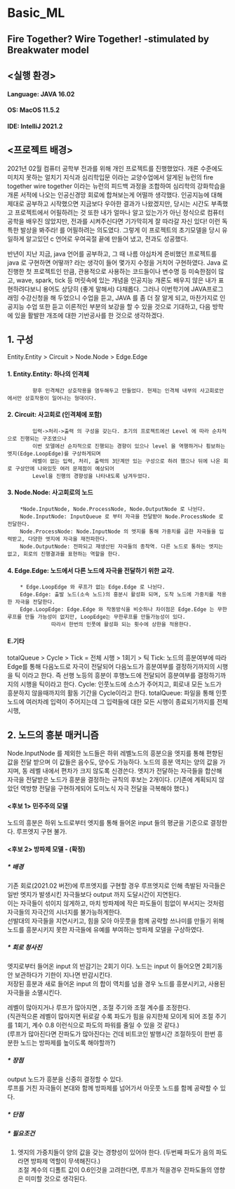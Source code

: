 Basic_ML
=============
Fire Together? Wire Together! -stimulated by Breakwater model
-----------------------------
## <실행 환경>
#### Language:   JAVA 16.02
#### OS:         MacOS 11.5.2
#### IDE:        IntelliJ 2021.2


## <프로젝트 배경>
2021년 02월 컴퓨터 공학부 전과를 위해 개인 프로젝트를 진행했었다.
개론 수준에도 미치지 못하는 얼치기 지식과 심리학입문 이라는 교양수업에서 알게된
뉴런의 fire together wire together 이라는 뉴런의 피드백 과정을 조합하여
심리학의 강화학습을 개론 서적에 나오는 인공신경망 회로에 합쳐보는게 어떨까 생각했다.
인공지능에 대해 제대로 공부하고 시작했으면 지금보다 우아한 결과가 나왔겠지만, 당시는 시간도 부족했고
프로젝트에서 어필하려는 것 또한 내가 얼마나 알고 있는가가 아닌 정식으로 컴퓨터공학을 배우진 않았지만,
전과를 시켜주신다면 기가막히게 잘 따라갈 자신 있다! 이런 독특한 발상을 봐주라! 를 어필하려는 의도였다.
그렇게 이 프로젝트의 초기모델을 당시 유일하게 알고있던 c 언어로 우여곡절 끝에 만들어 냈고, 전과도 성공했다.

 반년이 지난 지금, java 언어를 공부하고, 그 때 나름 야심차게 준비했던 프로젝트를 java 로 구현하면 어떻까?
라는 생각이 들어 몇가지 수정을 거치어 구현하였다.
 Java 로 진행한 첫 프로젝트인 만큼, 관용적으로 사용하는 코드들이나 변수명 등 미숙한점이 많고,
wave, spark, tick 등 머릿속에 있는 개념을 인공지능 개론도 배우지 않은 내가 표현하려다보니
용어도 상당히 (좋게 말해서) 다채롭다.
 그러나 이번학기에 JAVA프로그래밍 수강신청을 해 두었으니 수업을 듣고, JAVA 를 좀 더 잘 알게 되고, 마찬가지로
인공지능 수업 또한 듣고 이론적인 부분의 보강을 할 수 있을 것으로 기대하고, 다음 방학에 있을 활발한 개조에 대한
기반공사를 한 것으로 생각하겠다.



## 1. 구성


Entity.Entity > Circuit > Node.Node > Edge.Edge
#### 1. Entity.Entity: 하나의 인격체
            향후 인격체간 상호작용을 염두해두고 만들었다. 현제는 인격체 내부의 사고회로안에서만 상호작용이 일어나는 형대이다.
#### 2. Circuit: 사고회로 (인격체에 포함)
            입력->처리->출력 의 구성을 갖는다. 초기의 프로젝트에선 Level 에 따라 순차적으로 진행되는 구조였으나
            이번 모델에선 순차적으로 진행되는 경향이 있으나 level 을 역행하거나 횡보하는 엣지(Edge.LoopEdge)를 구상하게되며
            레벨이 없는 입력, 처리, 출력의 3단계만 있는 구성으로 하려 했으나 뒤에 나온 회로 구상안에 나와있듯 여러 문제점이 예상되어
            Level을 진행의 경향성을 나타내도록 남겨두었다.
#### 3. Node.Node: 사고회로의 노드
        *Node.InputNode, Node.ProcessNode, Node.OutputNode 로 나뉜다.
        Node.InputNode: InputQueue 로 부터 자극을 전달받아 Node.ProcessNode 로 전달한다.
        Node.ProcessNode: Node.InputNode 의 엣지를 통해 가중치를 곱한 자극들을 입력받고, 다양한 엣지에 자극을 재전파한다.
        Node.OutputNode: 전파되고 재생산된 자극들의 종착역. 다른 노드로 통하는 엣지는 없고, 회로의 진행결과를 표현하는 역할을 한다.
#### 4. Edge.Edge: 노드에서 다른 노드에 자극을 전달하기 위한 교각.
        * Edge.LoopEdge 와 루프가 없는 Edge.Edge 로 나뉜다.
        Edge.Edge: 출발 노드(소속 노드)의 흥분시 활성화 되며, 도착 노드에 가중치를 적용한 자극을 전달한다.
        Edge.LoopEdge: Edge.Edge 와 작동방식을 비슷하나 차이점은 Edge.Edge 는 무한루프를 만들 가능성이 없지만, LoopEdge는 무한루프를 만들가능성이 있다.
                  따라서 한번의 인풋에 활성화 되는 횟수에 상한을 적용한다.
#### E.기타
totalQueue > Cycle > Tick
= 전체 시행 > 1회기 > 틱
        Tick: 노드의 흥분여부에 따라 Edge를 통해 다음노드로 자극이 전달되어 다음노드가 흥분여부를 결정하기까지의 시행을 틱 이라고 한다.
        즉 선행 노등의 흥분이 후행노드에 전달되어 흥분여부를 결정하기까지의 시행을 틱이라고 한다.
        Cycle: 인풋노드에 소스가 주어지고, 회로내 모든 노드가 흥분하지 않을때까지의 활동 기간을 Cycle이라고 한다.
        totalQueue: 파일을 통해 인풋 노드에 여러차례 입력이 주어지는데 그 입력들에 대한 모든 시행이 종료되기까지를 전체 시행,



## 2. 노드의 흥분 매커니즘


Node.InputNode 를 제외한 노드들은 하위 레벨노드의 흥분으을 엣지를 통해 편향된 값을 전달 받으며 이 값들은 음수도, 양수도 가능하다.
노드의 흥분 역치는 양의 값을 가지며, 동 레벨 내에서 편차가 크지 않도록 신경쓴다.
엣지가 전달하는 자극들을 합산해 자극을 전달받은 노드가 흥분을 결정하는 규칙의 후보는 2개이다.
(기존에 계획되지 않았던 역방향 전달을 구현하게되어 도미노식 자극 전달을 극복해야 했다.)

#### <후보 1> 민주주의 모델
노드의 흥분은 하위 노드로부터 엣지를 통해 들어온 input 들의 평균을 기준으로 결정한다.
루프엣지 구현 불가.


#### <후보 2> 방파제 모델 - (확정)
##### * 배경   
기존 회로(2021.02 버전)에 루프엣지를 구현할 경우 루프엣지로 인해 촉발된 자극들은 일반 엣지가 발생시킨 자극들보다 output 까지 도달시간이 지연된다.   
이는 자극들이 섞이지 않게하고, 마치 방파제에 작은 파도들이 힘없이 부서지는 것처럼 자극들의 자극간의 시너지를 불가능하게한다.   
선발대의 자극들을 지연시키고, 힘을 모아 아웃풋을 함께 공략할 쓰나미를 만들기 위해 노드를 흥분시키지 못한 자극들에 유예를 부여하는 방파제 모델을 구상하였다.   

##### * 회로 청사진   
엣지로부터 들어온 input 의 반감기는 2회기 이다. 노드는 input 이 들어오면 2회기동안 보관하다가 기한이 지나면 반감시킨다.   
저장된 흥분과 새로 들어온 input 의 합이 역치를 넘을 경우 노드를 흥분시키고, 사용된 자극들을 소멸시킨다.   

레벨이 많아지거나 루프가 많아지면 , 조절 주기와 조절 계수를 조정한다.   
(직관적으론 레벨이 많아지면 뒤로갈 수록 파도가 힘을 유지한체 모이게 되어 조절 주기를 1회기, 계수 0.8 이런식으로 파도의 파워를 줄일 수 있을 것 같다.)   
(루프가 많아진다면 잔파도가 많아진다는 건데 비트코인 발행시간 조절하듯이 한번 흥분한 노드는 방파제를 높이도록 해야할까?)   

##### * 장점   
output 노드가 흥분을 신중히 결정할 수 있다.   
루프를 거친 자극들이 본대와 함께 방파제를 넘어가서 아웃풋 노드를 함께 공략할 수 있다.   

##### * 단점

##### * 필요조건
 1. 엣지의 가중치들이 양의 값을 갖는 경향성이 있어야 한다. (두번째 파도가 음의 파도라면 방파제 역할이 무색해진다.)   
 조절 계수의 디폴트 값이 0.6인것을 고려한다면, 루프가 적을경우 잔파도들의 영향은 미미할 것으로 생각된다.   
